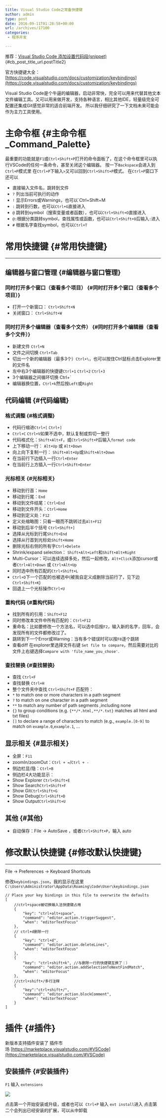 ```yaml
---
title: Visual Studio Code之常备快捷键
author: admin
type: post
date: 2016-09-11T01:28:58+00:00
url: /archives/17100
categories:
 - 程序开发

---
```

推荐：[Visual Studio Code 添加设置代码段(snippet)][1]{#cb_post_title_url.postTitle2}

官方快捷键大全： [https://code.visualstudio.com/docs/customization/keybindings](https://code.visualstudio.com/docs/customization/keybindings)

Visual Studio Code是个牛逼的编辑器，启动非常快，完全可以用来代替其他文本文件编辑工具。又可以用来做开发，支持各种语言，相比其他IDE，轻量级完全可配置还集成Git感觉非常的适合前端开发。 所以我仔细研究了一下文档未来可能会作为主力工具使用。

# 主命令框 {#主命令框_Command_Palette}

最重要的功能就是`F1`或`Ctrl+Shift+P`打开的命令面板了，在这个命令框里可以执行VSCode的任何一条命令，甚至关闭这个编辑器。
按一下`Backspace`会进入到`Ctrl+P`模式里
在`Ctrl+P`下输入`>`又可以回到`Ctrl+Shift+P`模式。
在`Ctrl+P`窗口下还可以

 * 直接输入文件名，跳转到文件
 * `?` 列出当前可执行的动作
 * `!` 显示Errors或Warnings，也可以\`Ctrl+Shift+M
 * `:` 跳转到行数，也可以`Ctrl+G`直接进入
 * `@` 跳转到symbol（搜索变量或者函数），也可以`Ctrl+Shift+O`直接进入
 * `@:`根据分类跳转symbol，查找属性或函数，也可以`Ctrl+Shift+O`后输入`:`进入
 * `#` 根据名字查找symbol，也可以`Ctrl+T`

# 常用快捷键 {#常用快捷键}

* * *

## 编辑器与窗口管理 {#编辑器与窗口管理}

### 同时打开多个窗口（查看多个项目） {#同时打开多个窗口（查看多个项目）}

 * 打开一个新窗口： `Ctrl+Shift+N`
 * 关闭窗口： `Ctrl+Shift+W`

### 同时打开多个编辑器（查看多个文件） {#同时打开多个编辑器（查看多个文件）}

 * 新建文件 `Ctrl+N`
 * 文件之间切换 `Ctrl+Tab`
 * 切出一个新的编辑器（最多3个）`Ctrl+\`，也可以按住Ctrl鼠标点击Explorer里的文件名
 * 左中右3个编辑器的快捷键`Ctrl+1` `Ctrl+2` `Ctrl+3`
 * 3个编辑器之间循环切换 Ctrl+\`
 * 编辑器换位置，`Ctrl+k`然后按`Left`或`Right`

## 代码编辑 {#代码编辑}

### 格式调整 {#格式调整}

 * 代码行缩进`Ctrl+[` `Ctrl+]`
 * `Ctrl+C` `Ctrl+V`如果不选中，默认复制或剪切一整行
 * 代码格式化：`Shift+Alt+F`，或`Ctrl+Shift+P`后输入`format code`
 * 上下移动一行： `Alt+Up` 或 `Alt+Down`
 * 向上向下复制一行： `Shift+Alt+Up`或`Shift+Alt+Down`
 * 在当前行下边插入一行`Ctrl+Enter`
 * 在当前行上方插入一行`Ctrl+Shift+Enter`

### 光标相关 {#光标相关}

 * 移动到行首：`Home`
 * 移动到行尾：`End`
 * 移动到文件结尾：`Ctrl+End`
 * 移动到文件开头：`Ctrl+Home`
 * 移动到定义处：`F12`
 * 定义处缩略图：只看一眼而不跳转过去`Alt+F12`
 * 移动到后半个括号 `Ctrl+Shift+]`
 * 选择从光标到行尾`Shift+End`
 * 选择从行首到光标处`Shift+Home`
 * 删除光标右侧的所有字`Ctrl+Delete`
 * Shrink/expand selection： `Shift+Alt+Left`和`Shift+Alt+Right`
 * Multi-Cursor：可以连续选择多处，然后一起修改，`Alt+Click`添加cursor或者`Ctrl+Alt+Down` 或 `Ctrl+Alt+Up`
 * 同时选中所有匹配的`Ctrl+Shift+L`
 * `Ctrl+D`下一个匹配的也被选中(被我自定义成删除当前行了，见下边`Ctrl+Shift+K`)
 * 回退上一个光标操作`Ctrl+U`

### 重构代码 {#重构代码}

 * 找到所有的引用：`Shift+F12`
 * 同时修改本文件中所有匹配的：`Ctrl+F12`
 * 重命名：比如要修改一个方法名，可以选中后按`F2`，输入新的名字，回车，会发现所有的文件都修改过了。
 * 跳转到下一个Error或Warning：当有多个错误时可以按`F8`逐个跳转
 * 查看diff 在explorer里选择文件右键 `Set file to compare`，然后需要对比的文件上右键选择`Compare with 'file_name_you_chose'`.

### 查找替换 {#查找替换}

 * 查找 `Ctrl+F`
 * 查找替换 `Ctrl+H`
 * 整个文件夹中查找 `Ctrl+Shift+F`
 匹配符：
 * `*` to match one or more characters in a path segment
 * `?` to match on one character in a path segment
 * `**` to match any number of path segments ,including none
 * `{}` to group conditions (e.g. `{**/*.html,**/*.txt}` matches all html and txt files)
 * `[]` to declare a range of characters to match (e.g., `example.[0-9]` to match on `example.0`,`example.1`, …

## 显示相关 {#显示相关}

 * 全屏：`F11`
 * zoomIn/zoomOut：`Ctrl + =`/`Ctrl + -`
 * 侧边栏显/隐：`Ctrl+B`
 * 侧边栏4大功能显示：
 * Show Explorer `Ctrl+Shift+E`
 * Show Search`Ctrl+Shift+F`
 * Show Git`Ctrl+Shift+G`
 * Show Debug`Ctrl+Shift+D`
 * Show Output`Ctrl+Shift+U`

## 其他 {#其他}

 * 自动保存：File -> AutoSave ，或者`Ctrl+Shift+P`，输入 auto

# 修改默认快捷键 {#修改默认快捷键}

* * *

File -> Preferences -> Keyboard Shortcuts

修改`keybindings.json`，我的显示在这里`C:\Users\Administrator\AppData\Roaming\Code\User\keybindings.json`


```
// Place your key bindings in this file to overwrite the defaults
[
    //ctrl+space被切换输入法快捷键占用
    {
        "key": "ctrl+alt+space",
        "command": "editor.action.triggerSuggest",
        "when": "editorTextFocus"
    },
    // ctrl+d删除一行
    {
        "key": "ctrl+d",
        "command": "editor.action.deleteLines",
        "when": "editorTextFocus"
    },
    {
        "key": "ctrl+shift+k", //与删除一行的快捷键互换了：）
        "command": "editor.action.addSelectionToNextFindMatch",
        "when": "editorFocus"
    },
    //ctrl+shift+/多行注释
    {
        "key":"ctrl+shift+/",
        "command": "editor.action.blockComment",
        "when": "editorTextFocus"
    }
]

```



# 插件 {#插件}

新版本支持插件安装了
插件市场 [https://marketplace.visualstudio.com/#VSCode](https://marketplace.visualstudio.com/#VSCode)

## 安装插件 {#安装插件}

`F1` 输入 `extensions`

[![](http://nshen.net/image/vscode/29945359.png)](http://nshen.net/image/vscode/29945359.png "")

点击第一个开始安装或升级，或者也可以  `Ctrl+P` 输入 `ext install`进入
点击第二个会列出已经安装的扩展，可以从中卸载

 [1]: http://www.cnblogs.com/summit7ca/p/5225494.html